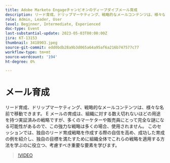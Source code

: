 ```yaml
---
title: Adobe Marketo Engageチャンピオンのディープダイブメール育成
description: リード育成、ドリップマーケティング、戦略的なメールコンテンツは、様々な名前で移動できます。 E メールの育成は、組織に対する数え切れないほどの用途を持つ実証済みの戦略ですが、多くのマーケターや販売員にとって完全な謎になる可能性があるので、この強力な戦略は多くの場合、使用されません。 このセッションでは、独自のリード育成戦略を作成する際の自信を高め、成功した育成の例を紹介し、独自の目標を満たすために組織全体でこれらの戦略を適用する方法を学ぶのに役立つ、考慮すべき重要な要素を学びます。
role: Admin, Leader, User
level: Beginner, Intermediate, Experienced
doc-type: Event
last-substantial-update: 2023-05-03T00:00:00Z
jira: KT-13153
thumbnail: 3418903.jpeg
source-git-commit: edd0bdb28a9b3d065a64a95af6a216b747577c77
workflow-type: tm+mt
source-wordcount: '194'
ht-degree: 0%

---
```



# メール育成

リード育成、ドリップマーケティング、戦略的なメールコンテンツは、様々な名前で移動できます。 E メールの育成は、組織に対する数え切れないほどの用途を持つ実証済みの戦略ですが、多くのマーケターや販売員にとって完全な謎になる可能性があるので、この強力な戦略は多くの場合、使用されません。 このセッションでは、独自のリード育成戦略を作成する際の自信を高め、成功した育成の例を紹介し、独自の目標を満たすために組織全体でこれらの戦略を適用する方法を学ぶのに役立つ、考慮すべき重要な要素を学びます。

>[!VIDEO](https://video.tv.adobe.com/v/3418903/?learn=on)
